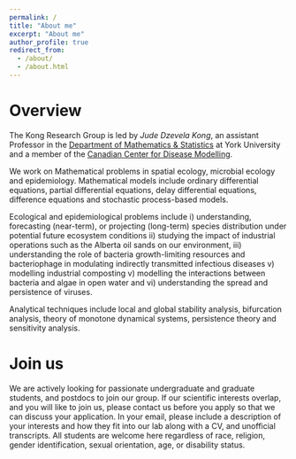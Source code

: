```yaml
---
permalink: /
title: "About me"
excerpt: "About me"
author_profile: true
redirect_from: 
  - /about/
  - /about.html
---
```

Overview
===
The Kong Research Group  is led by *Jude Dzevela Kong*, an assistant Professor in the [Department of Mathematics & Statistics](https://mathstats.info.yorku.ca) at York University and a member of the [Canadian Center for Disease Modelling](http://www.cdm.yorku.ca).


We work on Mathematical problems in spatial ecology, microbial ecology and epidemiology. Mathematical models include ordinary differential equations, partial differential equations, delay differential equations, difference equations and stochastic process-based models.

Ecological and epidemiological problems include i) understanding, forecasting (near-term), or projecting (long-term) species distribution under potential future ecosystem conditions ii) studying the impact of industrial operations such as the Alberta oil sands on our environment, iii) understanding the role of bacteria growth-limiting resources and bacteriophage in modulating indirectly transmitted infectious diseases v) modelling industrial composting v) modelling the interactions between bacteria and algae in open water and vi) understanding the spread and persistence of viruses.

Analytical techniques include local and global stability analysis, bifurcation analysis, theory of monotone dynamical systems, persistence theory and sensitivity analysis.

Join us
===
We are actively looking for passionate undergraduate and graduate students,  and  postdocs to join our group. If  our scientific interests overlap, and you will like to join us,  please contact us before you apply so that we can discuss your application. In your email, please include a description of your interests and how they fit into our lab along with a CV, and unofficial transcripts. All students are welcome here regardless of race, religion, gender identification, sexual orientation, age, or disability status.
